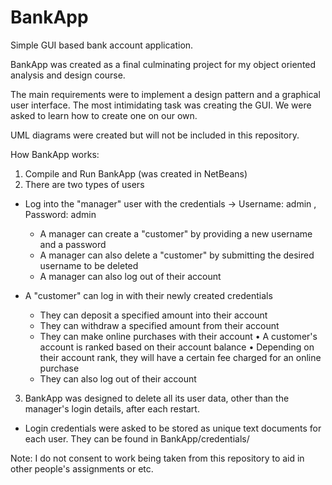 # BankApp
Simple GUI based bank account application.

BankApp was created as a final culminating project for my object oriented analysis and design course.

The main requirements were to implement a design pattern and a graphical user interface. The most intimidating task was creating the GUI. We were asked to learn how to create one on our own.

UML diagrams were created but will not be included in this repository.

How BankApp works:
1. Compile and Run BankApp (was created in NetBeans)
2. There are two types of users
  - Log into the "manager" user with the credentials -> Username: admin , Password: admin
    - A manager can create a "customer" by providing a new username and a password
    - A manager can also delete a "customer" by submitting the desired username to be deleted
    - A manager can also log out of their account
    
 - A "customer" can log in with their newly created credentials
    - They can deposit a specified amount into their account
    - They can withdraw a specified amount from their account
    - They can make online purchases with their account
      • A customer's account is ranked based on their account balance
      • Depending on their account rank, they will have a certain fee charged for an online purchase
    - They can also log out of their account
    
3. BankApp was designed to delete all its user data, other than the manager's login details, after each restart.
  - Login credentials were asked to be stored as unique text documents for each user. They can be found in BankApp/credentials/
  
Note: I do not consent to work being taken from this repository to aid in other people's assignments or etc.
